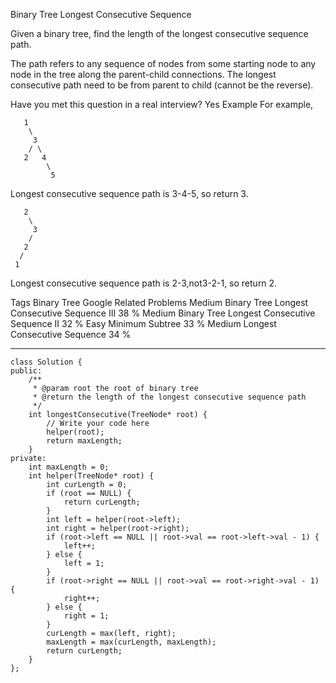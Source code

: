 Binary Tree Longest Consecutive Sequence 

Given a binary tree, find the length of the longest consecutive sequence path.

The path refers to any sequence of nodes from some starting node to any node in the tree along the parent-child connections. The longest consecutive path need to be from parent to child (cannot be the reverse).

Have you met this question in a real interview? Yes
Example
For example,

	   1
	    \
	     3
	    / \
	   2   4
	        \
	         5
Longest consecutive sequence path is 3-4-5, so return 3.

	   2
	    \
	     3
	    / 
	   2    
	  / 
	 1
Longest consecutive sequence path is 2-3,not3-2-1, so return 2.

Tags 
Binary Tree Google
Related Problems 
Medium Binary Tree Longest Consecutive Sequence III 38 %
Medium Binary Tree Longest Consecutive Sequence II 32 %
Easy Minimum Subtree 33 %
Medium Longest Consecutive Sequence 34 %

----------
	class Solution {
	public:
	    /**
	     * @param root the root of binary tree
	     * @return the length of the longest consecutive sequence path
	     */
	    int longestConsecutive(TreeNode* root) {
	        // Write your code here
	        helper(root);
	        return maxLength;
	    }
	private:
	    int maxLength = 0;
	    int helper(TreeNode* root) {
	        int curLength = 0;
	        if (root == NULL) {
	            return curLength;
	        }
	        int left = helper(root->left);
	        int right = helper(root->right);
	        if (root->left == NULL || root->val == root->left->val - 1) {
	            left++;
	        } else {
	            left = 1;
	        }
	        if (root->right == NULL || root->val == root->right->val - 1) {
	            right++;
	        } else {
	            right = 1;
	        }
	        curLength = max(left, right);
	        maxLength = max(curLength, maxLength);
	        return curLength;
	    }
	};